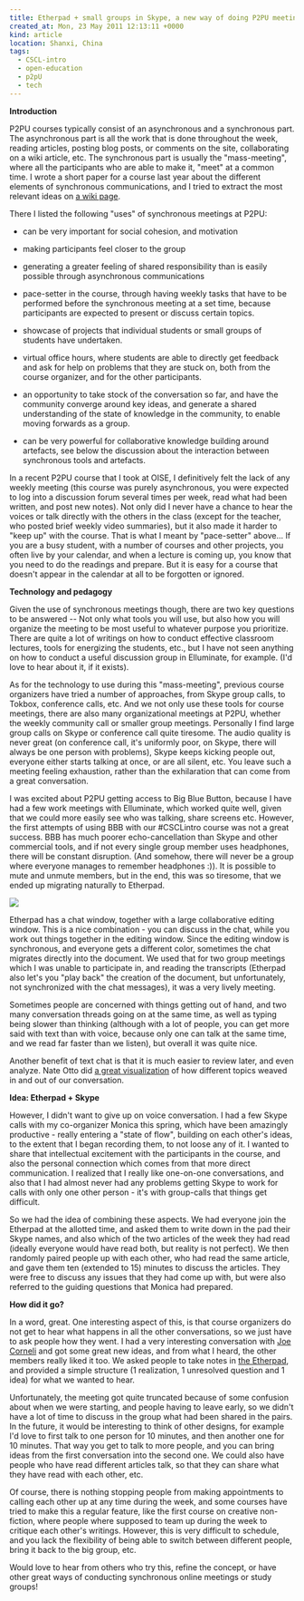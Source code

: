 ```yaml
---
title: Etherpad + small groups in Skype, a new way of doing P2PU meetings
created_at: Mon, 23 May 2011 12:13:11 +0000
kind: article
location: Shanxi, China
tags:
  - CSCL-intro
  - open-education
  - p2pU
  - tech
---
```


**Introduction**

P2PU courses typically consist of an asynchronous and a synchronous
part. The asynchronous part is all the work that is done throughout the
week, reading articles, posting blog posts, or comments on the site,
collaborating on a wiki article, etc. The synchronous part is usually
the "mass-meeting", where all the participants who are able to make it,
"meet" at a common time. I wrote a short paper for a course last year
about the different elements of synchronous communications, and I tried
to extract the most relevant ideas on [a wiki
page](http://reganmian.net/wiki/Synchronous_meetings).

There I listed the following "uses" of synchronous meetings at P2PU:

-   can be very important for social cohesion, and motivation
  -   making participants feel closer to the group
  -   generating a greater feeling of shared responsibility than is
      easily possible through asynchronous communications

-   pace-setter in the course, through having weekly tasks that have to
  be performed before the synchronous meeting at a set time, because
  participants are expected to present or discuss certain topics.
-   showcase of projects that individual students or small groups of
  students have undertaken.
-   virtual office hours, where students are able to directly get
  feedback and ask for help on problems that they are stuck on, both
  from the course organizer, and for the other participants.
-   an opportunity to take stock of the conversation so far, and have
  the community converge around key ideas, and generate a shared
  understanding of the state of knowledge in the community, to enable
  moving forwards as a group.
-   can be very powerful for collaborative knowledge building around
  artefacts, see below the discussion about the interaction between
  synchronous tools and artefacts.

In a recent P2PU course that I took at OISE, I definitively felt the
lack of any weekly meeting (this course was purely asynchronous, you
were expected to log into a discussion forum several times per week,
read what had been written, and post new notes). Not only did I never
have a chance to hear the voices or talk directly with the others in the
class (except for the teacher, who posted brief weekly video summaries),
but it also made it harder to "keep up" with the course. That is what I
meant by "pace-setter" above... If you are a busy student, with a number
of courses and other projects, you often live by your calendar, and when
a lecture is coming up, you know that you need to do the readings and
prepare. But it is easy for a course that doesn't appear in the calendar
at all to be forgotten or ignored.

**Technology and pedagogy**

Given the use of synchronous meetings though, there are two key
questions to be answered -- Not only what
tools you will use, but also how you will organize the meeting to be
most useful to whatever purpose you prioritize. There are quite a lot of
writings on how to conduct effective classroom lectures, tools for
energizing the students, etc., but I have not seen anything on how to
conduct a useful discussion group in Elluminate, for example. (I'd love
to hear about it, if it exists).

As for the technology to use during this "mass-meeting", previous course
organizers have tried a number of approaches, from Skype group calls, to
Tokbox, conference calls, etc. And we not only use these tools for
course meetings, there are also many organizational meetings at P2PU,
whether the weekly community call or smaller group meetings. Personally
I find large group calls on Skype or conference call quite tiresome. The
audio quality is never great (on conference call, it's uniformly poor,
on Skype, there will always be one person with problems), Skype keeps
kicking people out, everyone either starts talking at once, or are all
silent, etc. You leave such a meeting feeling exhaustion, rather than
the exhilaration that can come from a great conversation.

I was excited about P2PU getting access to Big Blue Button, because I
have had a few work meetings with Elluminate, which worked quite well,
given that we could more easily see who was talking, share screens etc.
However, the first attempts of using BBB with our \#CSCLintro course was
not a great success. BBB has much poorer echo-cancellation than Skype
and other commercial tools, and if not every single group member uses
headphones, there will be constant disruption. (And somehow, there will
never be a group where everyone manages to remember headphones :)). It
is possible to mute and unmute members, but in the end, this was so
tiresome, that we ended up migrating naturally to Etherpad.

[![](http://reganmian.net/blog/wp-content/uploads/2011/05/Screen-shot-2011-05-23-at-8.07.51-PM.png)](http://reganmian.net/blog/wp-content/uploads/2011/05/Screen-shot-2011-05-23-at-8.07.51-PM.png)

Etherpad has a chat window, together with a large collaborative editing
window. This is a nice combination - you can discuss in the chat, while
you work out things together in the editing window. Since the editing
window is synchronous, and everyone gets a different color, sometimes
the chat migrates directly into the document. We used that for two group
meetings which I was unable to participate in, and reading the
transcripts (Etherpad also let's you "play back" the creation of the
document, but unfortunately, not synchronized with the chat messages),
it was a very lively meeting.

Sometimes people are concerned with things getting out of hand, and two
many conversation threads going on at the same time, as well as typing
being slower than thinking (although with a lot of people, you can get
more said with text than with voice, because only one can talk at the
same time, and we read far faster than we listen), but overall it was
quite nice.

Another benefit of text chat is that it is much easier to review later,
and even analyze. Nate Otto did [a great
visualization](http://ottonomy.net/temp/cscl-intro/interactive-chatlog-wk3.html)
of how different topics weaved in and out of our conversation.

**Idea: Etherpad + Skype**

However, I didn't want to give up on voice conversation. I had a few
Skype calls with my co-organizer Monica this spring, which have been
amazingly productive - really entering a "state of flow", building on
each other's ideas, to the extent that I began recording them, to not
loose any of it. I wanted to share that intellectual excitement with the
participants in the course, and also the personal connection which comes
from that more direct communication. I realized that I really like
one-on-one conversations, and also that I had almost never had any
problems getting Skype to work for calls with only one other person -
it's with group-calls that things get difficult.

So we had the idea of combining these aspects. We had everyone join the
Etherpad at the allotted time, and asked them to write down in the pad
their Skype names, and also which of the two articles of the week they
had read (ideally everyone would have read both, but reality is not
perfect). We then randomly paired people up with each other, who had
read the same article, and gave them ten (extended to 15) minutes to
discuss the articles. They were free to discuss any issues that they had
come up with, but were also referred to the guiding questions that
Monica had prepared.

**How did it go?**

In a word, great. One interesting aspect of this, is that course
organizers do not get to hear what happens in all the other
conversations, so we just have to ask people how they went. I had a very
interesting conversation with [Joe Corneli](http://metameso.org/~joe/)
and got some great new ideas, and from what I heard, the other members
really liked it too. We asked people to take notes in [the
Etherpad](http://pad.p2pu.org/cscl), and provided a simple structure (1
realization, 1 unresolved question and 1 idea) for what we wanted to
hear.

Unfortunately, the meeting got quite truncated because of some confusion
about when we were starting, and people having to leave early, so we
didn't have a lot of time to discuss in the group what had been shared
in the pairs. In the future, it would be interesting to think of other
designs, for example I'd love to first talk to one person for 10
minutes, and then another one for 10 minutes. That way you get to talk
to more people, and you can bring ideas from the first conversation into
the second one. We could also have people who have read different
articles talk, so that they can share what they have read with each
other, etc.

Of course, there is nothing stopping people from making appointments to
calling each other up at any time during the week, and some courses have
tried to make this a regular feature, like the first course on creative
non-fiction, where people where supposed to team up during the week to
critique each other's writings. However, this is very difficult to
schedule, and you lack the flexibility of being able to switch between
different people, bring it back to the big group, etc.

Would love to hear from others who try this, refine the concept, or have
other great ways of conducting synchronous online meetings or study
groups!